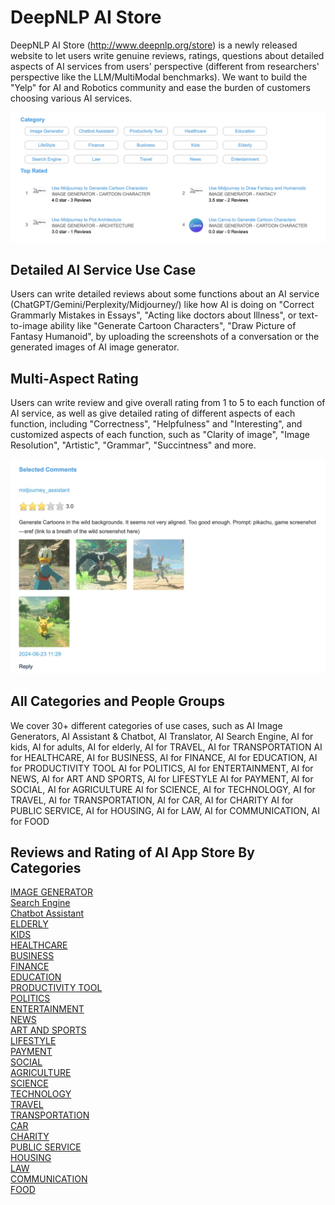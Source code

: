 
# DeepNLP AI Store
DeepNLP AI Store (http://www.deepnlp.org/store) is a newly released website to let users write genuine reviews, ratings, questions
about detailed aspects of AI services from users' perspective (different from researchers' perspective like the LLM/MultiModal benchmarks). 
We want to build the "Yelp" for AI and Robotics community and ease the burden of customers choosing various AI services. 

![image text](./store/image_generator.jpg "AI Image Generator Reviews and Ratings")


## Detailed AI Service Use Case
Users can write detailed reviews about some functions about an AI service (ChatGPT/Gemini/Perplexity/Midjourney/) like how AI is doing on "Correct Grammarly Mistakes in Essays", 
"Acting like doctors about Illness", or text-to-image ability like "Generate Cartoon Characters", "Draw Picture of Fantasy Humanoid", by uploading the screenshots
of a conversation or the generated images of AI image generator.

## Multi-Aspect Rating
Users can write review and give overall rating from 1 to 5 to each function of AI service, 
as well as give detailed rating of different aspects of each function, including "Correctness", "Helpfulness" and "Interesting", 
and customized aspects of each function, such as "Clarity of image", "Image Resolution", "Artistic", "Grammar", "Succintness" and more.

![image text](./store/image_generator_example_1.jpg "AI Image Generator Reviews and Ratings Comments 1")


## All Categories and People Groups
We cover 30+ different categories of use cases, such as 
AI Image Generators, AI Assistant & Chatbot, AI Translator, AI Search Engine,
AI for kids, AI for adults, AI for elderly, AI for TRAVEL, AI for TRANSPORTATION
AI for HEALTHCARE, AI for BUSINESS, AI for FINANCE, AI for EDUCATION, AI for PRODUCTIVITY TOOL
AI for POLITICS,  AI for ENTERTAINMENT, AI for NEWS, AI for ART AND SPORTS, AI for LIFESTYLE
AI for PAYMENT, AI for SOCIAL, AI for AGRICULTURE
AI for SCIENCE, AI for TECHNOLOGY, AI for TRAVEL, AI for TRANSPORTATION, AI for CAR, AI for CHARITY
AI for PUBLIC SERVICE, AI for HOUSING, AI for LAW, AI for COMMUNICATION, AI for FOOD


## Reviews and Rating of AI App Store By Categories

[IMAGE GENERATOR](http://www.deepnlp.org/store/image-generator) <br>
[Search Engine](http://www.deepnlp.org/store/search-engine)  <br>
[Chatbot Assistant](http://www.deepnlp.org/store/chatbot-assistant)  <br>
[ELDERLY](http://www.deepnlp.org/store/elderly)  <br>
[KIDS](http://www.deepnlp.org/store/kids)  <br>
[HEALTHCARE](http://www.deepnlp.org/store/healthcare)  <br>
[BUSINESS](http://www.deepnlp.org/store/business)  <br>
[FINANCE](http://www.deepnlp.org/store/finance) <br>
[EDUCATION](http://www.deepnlp.org/store/education) <br>
[PRODUCTIVITY TOOL](http://www.deepnlp.org/store/productivity-tool) <br>
[POLITICS](http://www.deepnlp.org/store/politics) <br>
[ENTERTAINMENT](http://www.deepnlp.org/store/entertainment) <br>
[NEWS](http://www.deepnlp.org/store/news) <br>
[ART AND SPORTS](http://www.deepnlp.org/store/art-and-sports) <br>
[LIFESTYLE](http://www.deepnlp.org/store/lifestyle) <br>
[PAYMENT](http://www.deepnlp.org/store/payment) <br>
[SOCIAL](http://www.deepnlp.org/store/social) <br>
[AGRICULTURE](http://www.deepnlp.org/store/agriculture) <br>
[SCIENCE](http://www.deepnlp.org/store/science) <br>
[TECHNOLOGY](http://www.deepnlp.org/store/technology) <br>
[TRAVEL](http://www.deepnlp.org/store/travel) <br>
[TRANSPORTATION](http://www.deepnlp.org/store/transportation) <br>
[CAR](http://www.deepnlp.org/store/car) <br>
[CHARITY](http://www.deepnlp.org/store/charity) <br>
[PUBLIC SERVICE](http://www.deepnlp.org/store/public-service) <br>
[HOUSING](http://www.deepnlp.org/store/housing) <br>
[LAW](http://www.deepnlp.org/store/law) <br>
[COMMUNICATION](http://www.deepnlp.org/store/communication) <br>
[FOOD](http://www.deepnlp.org/store/food) <br>
